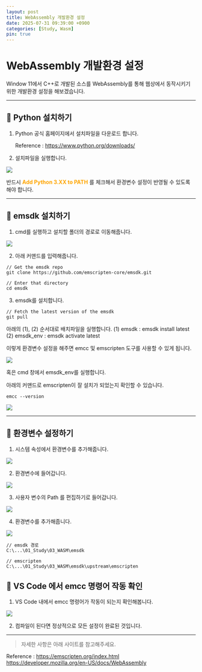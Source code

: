 ```yaml
---
layout: post
title: WebAssembly 개발환경 설정
date: 2025-07-31 09:39:00 +0900
categories: [Study, Wasm]
pin: true
---
```


# WebAssembly 개발환경 설정

Window 11에서 C++로 개발된 소스를 WebAssembly를 통해 웹상에서 동작시키기 위한 개발환경 설정을 해보겠습니다.

-------------------------------

## 📌 Python 설치하기

1. Python 공식 홈페이지에서 설치파일을 다운로드 합니다.

	Reference : https://www.python.org/downloads/
    
2. 설치파일을 실행합니다.

![](https://velog.velcdn.com/images/jeongmo511/post/cc335be6-45f8-4eeb-9775-74d18cbeee69/image.png)

반드시 <span style = "color:orange">**Add Python 3.XX to PATH**</span> 를 체크해서 환경변수 설정이 반영될 수 있도록 해야 합니다.

-------------------------

## 📌 emsdk 설치하기

1. cmd를 실행하고 설치할 폴더의 경로로 이동해줍니다.

![](https://velog.velcdn.com/images/jeongmo511/post/6f1fcf70-a251-491a-9ddb-af9d3e50b656/image.png)

2. 아래 커맨드를 입력해줍니다.

```
// Get the emsdk repo
git clone https://github.com/emscripten-core/emsdk.git

// Enter that directory
cd emsdk
```

3. emsdk를 설치합니다.
```
// Fetch the latest version of the emsdk
git pull
```

아래의 (1), (2) 순서대로 배치파일을 실행합니다.
(1) emsdk : emsdk install latest
(2) emsdk_env : emsdk activate latest

이렇게 환경변수 설정을 해주면 emcc 및 emscripten 도구를 사용할 수 있게 됩니다.

![](https://velog.velcdn.com/images/jeongmo511/post/46fcdc8b-a8be-4f47-932c-6f76248e88ef/image.png)

혹은 cmd 창에서 emsdk_env를 실행합니다.

아래의 커맨드로 emscripten이 잘 설치가 되었는지 확인할 수 있습니다.

```
emcc --version
```

![](https://velog.velcdn.com/images/jeongmo511/post/316804e8-08e2-40c4-b0b5-5172beb92f49/image.png)

------------------

## 📌 환경변수 설정하기

1. 시스템 속성에서 환경변수를 추가해줍니다.

![](https://velog.velcdn.com/images/jeongmo511/post/76449e85-4cf6-4767-b529-8d80f9141bc2/image.png)

2. 환경변수에 들어갑니다.

![](https://velog.velcdn.com/images/jeongmo511/post/32de9211-12bf-45a4-9c13-88c2e436cfce/image.png)

3. 사용자 변수의 Path 를 편집하기로 들어갑니다.

![](https://velog.velcdn.com/images/jeongmo511/post/dcba8532-1124-4d41-aa1d-3cc9f999547d/image.png)

4. 환경변수를 추가해줍니다.

![](https://velog.velcdn.com/images/jeongmo511/post/ca387332-6bd7-4c5a-80ab-e65ecd0c00a6/image.png)

```
// emsdk 경로
C:\...\01_Study\03_WASM\emsdk

// emscripten
C:\...\01_Study\03_WASM\emsdk\upstream\emscripten
```

## 📌 VS Code 에서 emcc 명령어 작동 확인

1. VS Code 내에서 emcc 명령어가 작동이 되는지 확인해봅니다.

![](https://velog.velcdn.com/images/jeongmo511/post/ce3e88ac-b548-4f07-843c-b4edf09f914c/image.png)

2. 컴파일이 된다면 정상적으로 모든 설정이 완료된 것입니다.
--------------------


> 자세한 사항은 아래 사이트를 참고해주세요.

Reference :
https://emscripten.org/index.html
https://developer.mozilla.org/en-US/docs/WebAssembly
